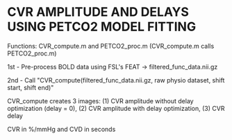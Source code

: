 # CVR AMPLITUDE AND DELAYS USING PETCO2 MODEL FITTING
Functions: CVR_compute.m and PETCO2_proc.m
(CVR_compute.m calls PETCO2_proc.m)

1st - Pre-process BOLD data using FSL's FEAT -> filtered_func_data.nii.gz

2nd - Call "CVR_compute(filtered_func_data.nii.gz, raw physio dataset, shift start, shift end)"

CVR_compute creates 3 images: (1) CVR amplitude without delay optimization (delay = 0), (2) CVR amplitude with delay optimization, (3) CVR delay

CVR in %/mmHg and CVD in seconds
